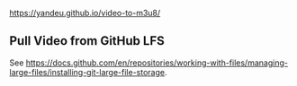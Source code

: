 https://yandeu.github.io/video-to-m3u8/

## Pull Video from GitHub LFS

See https://docs.github.com/en/repositories/working-with-files/managing-large-files/installing-git-large-file-storage.
